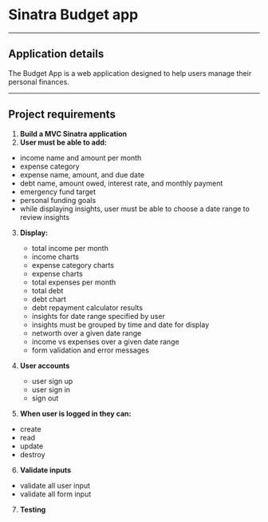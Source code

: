 # Sinatra Budget app 
****
## Application details 

The Budget App is a web application designed to help users manage their personal finances. 

****
## Project requirements 
1. **Build a MVC Sinatra application** 
2. **User must be able to add:** 
  - income name and amount per month 
  - expense category 
  - expense name, amount, and due date 
  - debt name, amount owed, interest rate, and monthly payment 
  - emergency fund target 
  - personal funding goals 
  - while displaying insights, user must be able to choose a date range to review insights 
 
3. **Display:** 
   - total income per month 
   - income charts 
   - expense category charts 
   - expense charts 
   - total expenses per month 
   - total debt 
   - debt chart 
   - debt repayment calculator results 
   - insights for date range specified by user 
    - insights must be grouped by time and date for display 
   - networth over a given date range 
   - income vs expenses over a given date range 
   - form validation and error messages 

4. **User accounts** 
   - user sign up 
   - user sign in 
   - sign out 

5. **When user is logged in they can:** 
  - create
  - read 
  - update 
  - destroy 

6. **Validate inputs** 
  - validate all user input 
  - validate all form input 

7. **Testing**
  

